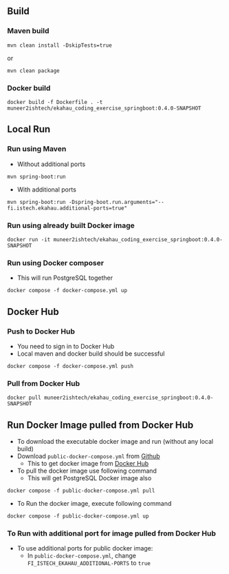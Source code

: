 ## Build
### Maven build
```
mvn clean install -DskipTests=true
```
or

```
mvn clean package
```

### Docker build
```
docker build -f Dockerfile . -t muneer2ishtech/ekahau_coding_exercise_springboot:0.4.0-SNAPSHOT
```

## Local Run
### Run using Maven
- Without additional ports

```
mvn spring-boot:run
```

- With additional ports

```
mvn spring-boot:run -Dspring-boot.run.arguments="--fi.istech.ekahau.additional-ports=true"
```

### Run using already built Docker image
```
docker run -it muneer2ishtech/ekahau_coding_exercise_springboot:0.4.0-SNAPSHOT
```

### Run using Docker composer
- This will run PostgreSQL together

```
docker compose -f docker-compose.yml up

```

## Docker Hub
### Push to Docker Hub
- You need to sign in to Docker Hub
- Local maven and docker build should be successful

```
docker compose -f docker-compose.yml push

```

### Pull from Docker Hub
```
docker pull muneer2ishtech/ekahau_coding_exercise_springboot:0.4.0-SNAPSHOT
```

## Run Docker Image pulled from Docker Hub
- To download the executable docker image and run (without any local build)
- Download `public-docker-compose.yml` from [Github](https://github.com/muneer2ishtech/ekahau-coding-exercise)
  - This to get docker image from [Docker Hub](https://hub.docker.com/repository/docker/muneer2ishtech/ekahau_coding_exercise_springboot)
- To pull the docker image use following command
  - This will get PostgreSQL Docker image also

```
docker compose -f public-docker-compose.yml pull
```

- To Run the docker image, execute following command

```
docker compose -f public-docker-compose.yml up
```

### To Run with additional port for image pulled from Docker Hub
- To use additional ports for public docker image:
  - In `public-docker-compose.yml`, change `FI_ISTECH_EKAHAU_ADDITIONAL-PORTS` to `true`


